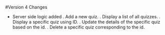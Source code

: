 #Version 4 Changes

*   Server side logic added
    .   Add a new quiz.
    .   Display a list of all quizzes.
    .   Display a specific quiz using ID.
    .   Update the details of the specific quiz based on the id. 
    .   Delete a specific quiz corresponding to the id.